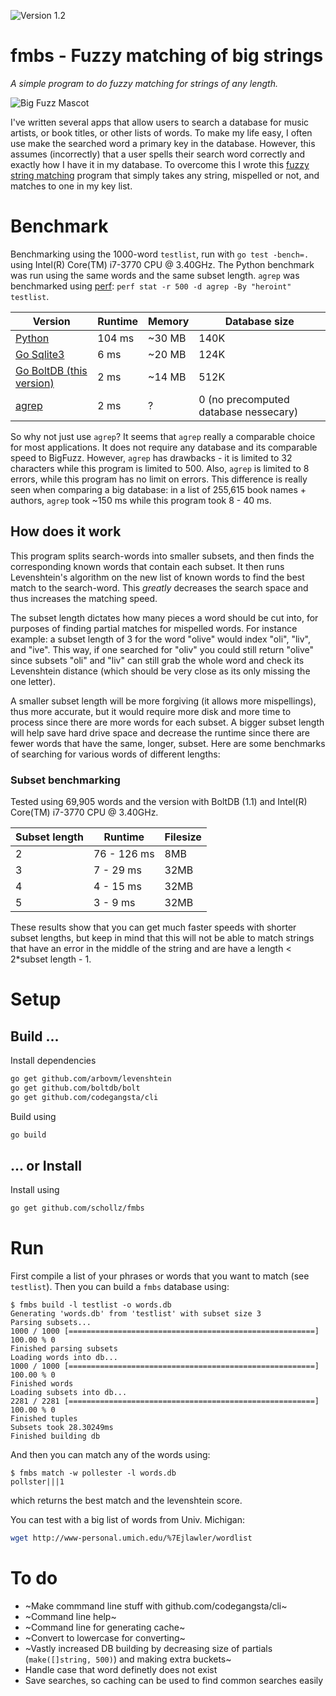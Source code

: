 ![Version 1.2](https://img.shields.io/badge/version-1.2-brightgreen.svg?version=flat-square)

# fmbs - Fuzzy matching of big strings
_A simple program to do fuzzy matching for strings of any length._

![Big Fuzz Mascot](http://ecx.images-amazon.com/images/I/417W-2NwzpL._SX355_.jpg)

I've written several apps that allow users to search a database for music artists, or book titles, or other lists of words. To make my life easy, I often use make the searched word a primary key in the database. However, this assumes (incorrectly) that a user spells their search word correctly and exactly how I have it in my database. To overcome this I wrote this [fuzzy string matching](https://en.wikipedia.org/wiki/Approximate_string_matching) program that simply takes any string, mispelled or not, and matches to one in my key list.

# Benchmark
Benchmarking using the 1000-word `testlist`, run with `go test -bench=.` using Intel(R) Core(TM) i7-3770 CPU @ 3.40GHz. The Python benchmark was run using the same words and the same subset length. `agrep` was benchmarked using [perf](http://askubuntu.com/questions/50145/how-to-install-perf-monitoring-tool/306683): `perf stat -r 500 -d agrep -By "heroint" testlist`.

Version                                                                               | Runtime | Memory | Database size
------------------------------------------------------------------------------------- | ------- | ------ | -------------------------------------
[Python](https://github.com/schollz/string_matching)                                  | 104 ms  | ~30 MB | 140K
[Go Sqlite3](https://github.com/schollz/fmbs/tree/sqlite3)              | 6 ms    | ~20 MB | 124K
[Go BoltDB (this version)](https://github.com/schollz/fmbs/tree/master) | 2 ms    | ~14 MB | 512K
[agrep](https://en.wikipedia.org/wiki/Agrep)                                          | 2 ms    | ?      | 0 (no precomputed database nessecary)

So why not just use `agrep`? It seems that `agrep` really a comparable choice for most applications. It does not require any database and its comparable speed to BigFuzz. However, `agrep` has drawbacks - it is limited to 32 characters while this program is limited to 500. Also, `agrep` is limited to 8 errors, while this program has no limit on errors. This difference is really seen when comparing a big database: in a list of 255,615 book names + authors, `agrep` took ~150 ms while this program took 8 - 40 ms.

## How does it work
This program splits search-words into smaller subsets, and then finds the corresponding known words that contain each subset. It then runs Levenshtein's algorithm on the new list of known words to find the best match to the search-word. This _greatly_ decreases the search space and thus increases the matching speed.

The subset length dictates how many pieces a word should be cut into, for purposes of finding partial matches for mispelled words. For instance example: a subset length of 3 for the word "olive" would index "oli", "liv", and "ive". This way, if one searched for "oliv" you could still return "olive" since subsets "oli" and "liv" can still grab the whole word and check its Levenshtein distance (which should be very close as its only missing the one letter).

A smaller subset length will be more forgiving (it allows more mispellings), thus more accurate, but it would require more disk and more time to process since there are more words for each subset. A bigger subset length will help save hard drive space and decrease the runtime since there are fewer words that have the same, longer, subset. Here are some benchmarks of searching for various words of different lengths:

### Subset benchmarking
Tested using 69,905 words and the version with BoltDB (1.1) and  Intel(R) Core(TM) i7-3770 CPU @ 3.40GHz.

Subset length | Runtime     | Filesize
------------- | ----------- | --------
2             | 76 - 126 ms | 8MB
3             | 7 - 29 ms   | 32MB
4             | 4 - 15 ms   | 32MB
5             | 3 - 9 ms    | 32MB

These results show that you can get much faster speeds with shorter subset lengths, but keep in mind that this will not be able to match strings that have an error in the middle of the string and are have a length < 2*subset length - 1.

# Setup

## Build ...
Install dependencies

```bash
go get github.com/arbovm/levenshtein
go get github.com/boltdb/bolt
go get github.com/codegangsta/cli
```

Build using

```bash
go build
```

## ... or Install

Install using
```bash
go get github.com/schollz/fmbs
```

# Run
First compile a list of your phrases or words that you want to match (see `testlist`). Then you can build a `fmbs` database using:

```
$ fmbs build -l testlist -o words.db
Generating 'words.db' from 'testlist' with subset size 3
Parsing subsets...
1000 / 1000 [=======================================================] 100.00 % 0
Finished parsing subsets
Loading words into db...
1000 / 1000 [=======================================================] 100.00 % 0
Finished words
Loading subsets into db...
2281 / 2281 [=======================================================] 100.00 % 0
Finished tuples
Subsets took 28.30249ms
Finished building db
```

And then you can match any of the words using:

```
$ fmbs match -w pollester -l words.db
pollster|||1
```

which returns the best match and the levenshtein score.

You can test with a big list of words from Univ. Michigan:

```bash
wget http://www-personal.umich.edu/%7Ejlawler/wordlist
```

# To do
- ~Make commmand line stuff with github.com/codegangsta/cli~
- ~Command line help~
- ~Command line for generating cache~
- ~Convert to lowercase for converting~
- ~Vastly increased DB building by decreasing size of partials (`make([]string, 500)`) and making extra buckets~
- Handle case that word definetly does not exist
- Save searches, so caching can be used to find common searches easily
